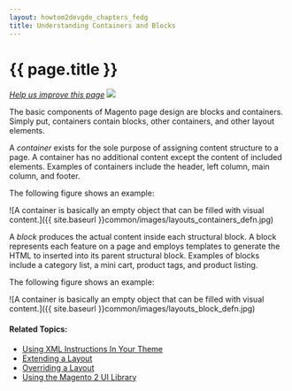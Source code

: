 ```yaml
---
layout: howtom2devgde_chapters_fedg
title: Understanding Containers and Blocks
---
```

 
<h1 id="fedg_layout_containers-blocks">{{ page.title }}</h1>

<p><a href="{{ site.githuburl }}m2fedg/layout/containers-blocks.md" target="_blank"><em>Help us improve this page</em></a>&nbsp;<img src="{{ site.baseurl }}common/images/newWindow.gif"/></p>

The basic components of Magento page design are blocks and containers. Simply put, containers contain blocks, other containers, and other layout elements.

A *container* exists for the sole purpose of assigning content structure to a page. A container has no additional content except the content of included elements. Examples of containers include the header, left column, main column, and footer.

The following figure shows an example:

![A container is basically an empty object that can be filled with visual content.]({{ site.baseurl }}common/images/layouts_containers_defn.jpg)

A *block* produces the actual content inside each structural block. A block represents each feature on a page and employs templates to generate the HTML to inserted into its parent structural block. Examples of blocks include a category list, a mini cart, product tags, and product listing.

The following figure shows an example:

![A container is basically an empty object that can be filled with visual content.]({{ site.baseurl }}common/images/layouts_block_defn.jpg)

#### Related Topics:

*	<a href="{{ site.gdeurl }}m2fedg/layout/layout-xml-instrux.html">Using XML Instructions In Your Theme</a>
*	<a href="{{ site.gdeurl }}m2fedg/layout/layout-extend.html">Extending a Layout</a>
*	<a href="{{ site.gdeurl }}m2fedg/layout/layout-override.html">Overriding a Layout</a>
*	<a href="{{ site.gdeurl }}m2fedg/layout/magento-ui-lib.html">Using the Magento 2 UI Library</a>